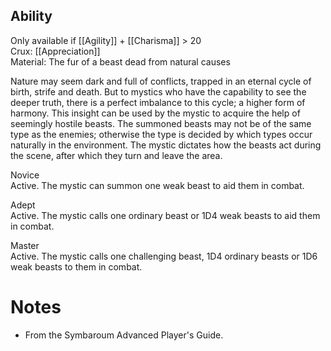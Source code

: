 ## Ability
Only available if [[Agility]] + [[Charisma]] > 20<br>Crux: [[Appreciation]]<br>Material: The fur of a beast dead from natural causes

Nature may seem dark and full of conflicts, trapped in an eternal cycle of birth, strife and death. But to mystics who have the capability to see the deeper truth, there is a perfect imbalance to this cycle; a higher form of harmony. This insight can be used by the mystic to acquire the help of seemingly hostile beasts. The summoned beasts may not be of the same type as the enemies; otherwise the type is decided by which types occur naturally in the environment. The mystic dictates how the beasts act during the scene, after which they turn and leave the area.

Novice<br>Active. The mystic can summon one weak beast to aid them in combat.

Adept<br>Active. The mystic calls one ordinary beast or 1D4 weak beasts to aid them in combat.

Master<br>Active. The mystic calls one challenging beast, 1D4 ordinary beasts or 1D6 weak beasts to them in combat.
# Notes
* From the Symbaroum Advanced Player's Guide.